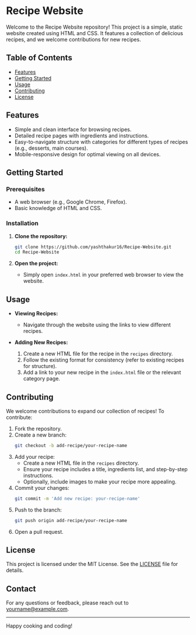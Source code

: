 # Recipe Website

Welcome to the Recipe Website repository! This project is a simple, static website created using HTML and CSS. It features a collection of delicious recipes, and we welcome contributions for new recipes.

## Table of Contents
- [Features](#features)
- [Getting Started](#getting-started)
- [Usage](#usage)
- [Contributing](#contributing)
- [License](#license)

## Features
- Simple and clean interface for browsing recipes.
- Detailed recipe pages with ingredients and instructions.
- Easy-to-navigate structure with categories for different types of recipes (e.g., desserts, main courses).
- Mobile-responsive design for optimal viewing on all devices.

## Getting Started

### Prerequisites
- A web browser (e.g., Google Chrome, Firefox).
- Basic knowledge of HTML and CSS.

### Installation

1. **Clone the repository:**
    ```bash
    git clone https://github.com/yashthakur16/Recipe-Website.git
    cd Recipe-Website
    ```

2. **Open the project:**
    - Simply open `index.html` in your preferred web browser to view the website.

## Usage

- **Viewing Recipes:**
  - Navigate through the website using the links to view different recipes.

- **Adding New Recipes:**
  1. Create a new HTML file for the recipe in the `recipes` directory.
  2. Follow the existing format for consistency (refer to existing recipes for structure).
  3. Add a link to your new recipe in the `index.html` file or the relevant category page.

## Contributing

We welcome contributions to expand our collection of recipes! To contribute:

1. Fork the repository.
2. Create a new branch:
    ```bash
    git checkout -b add-recipe/your-recipe-name
    ```
3. Add your recipe:
    - Create a new HTML file in the `recipes` directory.
    - Ensure your recipe includes a title, ingredients list, and step-by-step instructions.
    - Optionally, include images to make your recipe more appealing.
4. Commit your changes:
    ```bash
    git commit -m 'Add new recipe: your-recipe-name'
    ```
5. Push to the branch:
    ```bash
    git push origin add-recipe/your-recipe-name
    ```
6. Open a pull request.

## License

This project is licensed under the MIT License. See the [LICENSE](LICENSE) file for details.

## Contact

For any questions or feedback, please reach out to [yourname@example.com](mailto:yourname@example.com).

---

Happy cooking and coding!
